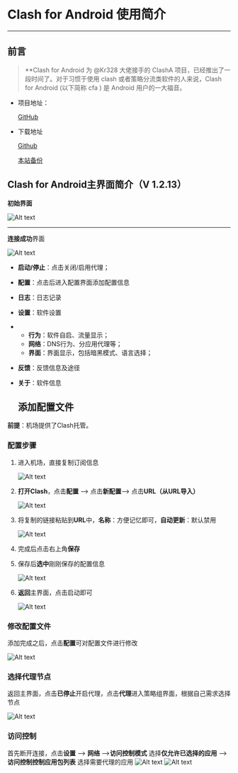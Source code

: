 # Clash for Android 使用简介
--- 

## 前言

>**Clash for Android 为 @Kr328 大佬接手的 ClashA 项目，已经推出了一段时间了。对于习惯于使用 clash 或者策略分流类软件的人来说，Clash for Android (以下简称 cfa ) 是 Android 用户的一大福音。

* 项目地址：

  [GitHub](https://github.com/Kr328/ClashForAndroid)

* 下载地址

  [Github](https://github.com/Kr328/ClashForAndroid/releases)
  
  [本站备份](https://lanzous.com/b08ra68qb)
  
  

## Clash for Android主界面简介（V 1.2.13）

**初始界面**

![Alt text](./setting_1.jpg)

------

**连接成功**界面

![Alt text](./setting_2.jpg)

* **启动/停止**：点击关闭/启用代理；
* **配置**：点击后进入配置界面添加配置信息
* **日志**：日志记录
* **设置**：软件设置
* * **行为**：软件自启、流量显示；
  * **网络**：DNS行为、分应用代理等；
  * **界面**：界面显示，包括暗黑模式、语言选择；

* **反馈**：反馈信息及途径

* **关于**：软件信息

  ## 添加配置文件

**前提**：机场提供了Clash托管。

### 配置步骤

1. 进入机场，直接复制订阅信息

   ![Alt text](./profile_7.png)

2. **打开Clash**，点击**配置** --> 点击**新配置**--> 点击**URL（从URL导入）**

   ![Alt text](./profile_1.jpg)

3. 将复制的链接粘贴到**URL**中，**名称**：方便记忆即可，**自动更新**：默认禁用

   ![Alt text](./profile_3.jpg)

4. 完成后点击右上角**保存**

5. 保存后**选中**刚刚保存的配置信息

   ![Alt text](./profile_4.jpg)

6. **返回**主界面，点击启动即可

   ![Alt text](./profile_5.jpg)



### 修改配置文件

添加完成之后，点击**配置**可对配置文件进行修改

![Alt text](./profile_7.jpg)



### 选择代理节点

返回主界面，点击**已停止**开启代理，点击**代理**进入策略组界面，根据自己需求选择节点

![Alt text](./setting_0.jpg)

### 访问控制
首先断开连接，点击**设置** --> **网络** -->**访问控制模式** 选择**仅允许已选择的应用** -->**访问控制控制应用包列表** 选择需要代理的应用
![Alt text](./setting_3.jpg)
![Alt text](./setting_4.jpg)
